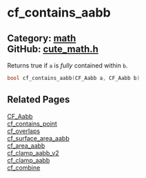 [](../header.md ':include')

# cf_contains_aabb

Category: [math](https://github.com/RandyGaul/cute_framework/blob/master/docs/api_reference?id=math)  
GitHub: [cute_math.h](https://github.com/RandyGaul/cute_framework/blob/master/include/cute_math.h)  
---

Returns true if `a` is _fully_ contained within `b`.

```cpp
bool cf_contains_aabb(CF_Aabb a, CF_Aabb b)
```

## Related Pages

[CF_Aabb](https://github.com/RandyGaul/cute_framework/blob/master/docs/math/cf_aabb.md)  
[cf_contains_point](https://github.com/RandyGaul/cute_framework/blob/master/docs/math/cf_contains_point.md)  
[cf_overlaps](https://github.com/RandyGaul/cute_framework/blob/master/docs/math/cf_overlaps.md)  
[cf_surface_area_aabb](https://github.com/RandyGaul/cute_framework/blob/master/docs/math/cf_surface_area_aabb.md)  
[cf_area_aabb](https://github.com/RandyGaul/cute_framework/blob/master/docs/math/cf_area_aabb.md)  
[cf_clamp_aabb_v2](https://github.com/RandyGaul/cute_framework/blob/master/docs/math/cf_clamp_aabb_v2.md)  
[cf_clamp_aabb](https://github.com/RandyGaul/cute_framework/blob/master/docs/math/cf_clamp_aabb.md)  
[cf_combine](https://github.com/RandyGaul/cute_framework/blob/master/docs/math/cf_combine.md)  
